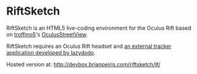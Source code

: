 RiftSketch
==========

RiftSketch is an HTML5 live-coding environment for the Oculus Rift 
based on [troffmo5](https://github.com/troffmo5)'s [
OculusStreetView](https://github.com/troffmo5/OculusStreetView).

RiftSketch requires an Oculus Rift headset and [an external tracker
application developed by lazydodo](https://developer.oculusvr.com/forums/viewtopic.php?f=42&t=413).

Hosted version at: http://devbox.brianpeiris.com/riftsketch/#/
